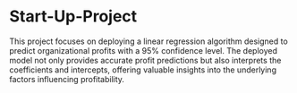 # Start-Up-Project
This project focuses on deploying a linear regression algorithm designed to predict organizational profits with a 95% confidence level. The deployed model not only provides accurate profit predictions but also interprets the coefficients and intercepts, offering valuable insights into the underlying factors influencing profitability.

